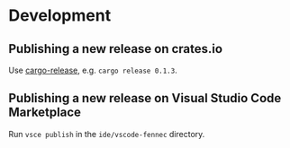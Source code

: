 # Development

## Publishing a new release on crates.io

Use [cargo-release](https://github.com/crate-ci/cargo-release), e.g. `cargo release 0.1.3`.

## Publishing a new release on Visual Studio Code Marketplace

Run `vsce publish` in the `ide/vscode-fennec` directory.
